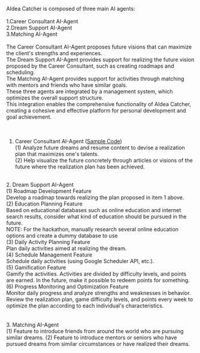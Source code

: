 AIdea Catcher is composed of three main AI agents: <br>
 <br>
1.Career Consultant AI-Agent <br>
2.Dream Support AI-Agent <br>
3.Matching AI-Agent <br>
 <br>
The Career Consultant AI-Agent proposes future visions that can maximize the client's strengths and experiences. <br>
The Dream Support AI-Agent provides support for realizing the future vision proposed by the Career Consultant, such as creating roadmaps and scheduling. <br>
The Matching AI-Agent provides support for activities through matching with mentors and friends who have similar goals. <br>
These three agents are integrated by a management system, which optimizes the overall support structure.  <br>
This integration enables the comprehensive functionality of AIdea Catcher, creating a cohesive and effective platform for personal development and goal achievement. <br>
 <br>
 <br>
1. Career Consultant AI-Agent ([Sample Code](https://github.com/OzasaHiro/AIdea_Catcher/tree/main/SampleCode/CareerConsultantAgent)) <br>
 (1) Analyze future dreams and resume content to devise a realization plan that maximizes one's talents. <br>
 (2) Help visualize the future concretely through articles or visions of the future where the realization plan has been achieved. <br>
 <br>
2. Dream Support AI-Agent <br>
 (1) Roadmap Development Feature <br>
     Develop a roadmap towards realizing the plan proposed in item 1 above. <br>
 (2) Education Planning Feature <br>
     Based on educational databases such as online education and internet search results, consider what kind of education should be pursued in the future. <br>
     NOTE: For the hackathon, manually research several online education options and create a dummy database to use <br>
 (3) Daily Activity Planning Feature <br>
     Plan daily activities aimed at realizing the dream. <br>
 (4) Schedule Management Feature <br>
     Schedule daily activities (using Google Scheduler API, etc.). <br>
 (5) Gamification Feature <br>
     Gamify the activities. Activities are divided by difficulty levels, and points are earned. In the future, make it possible to redeem points for something. <br>
 (6) Progress Monitoring and Optimization Feature <br>
     Monitor daily progress and analyze strengths and weaknesses in behavior. Review the realization plan, game difficulty levels, and points every week to optimize the plan according to each individual's characteristics. <br> <br>
 <br>
3. Matching AI-Agent <br>
 (1) Feature to introduce friends from around the world who are pursuing similar dreams.
 (2) Feature to introduce mentors or seniors who have pursued dreams from similar circumstances or have realized their dreams. <br>
